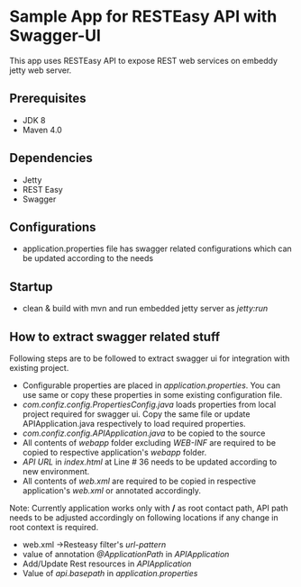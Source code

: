 # Sample App for RESTEasy API with Swagger-UI

This app uses RESTEasy API to expose REST web services on embeddy jetty web server.


## Prerequisites

* JDK 8
* Maven 4.0

## Dependencies

* Jetty
* REST Easy
* Swagger


## Configurations
* application.properties file has swagger related configurations which can be updated according to the needs

## Startup

* clean & build with mvn and run embedded jetty server as *jetty:run*

## How to extract swagger related stuff

Following steps are to be followed to extract swagger ui for integration with existing project.

* Configurable properties are placed in *application.properties*. You can use same or copy these properties in some existing configuration file.
* *com.confiz.config.PropertiesConfig.java* loads properties from local project required for swagger ui. Copy the same file or update APIApplication.java respectively to load required properties.
* *com.confiz.config.APIApplication.java* to be copied to the source
* All contents of *webapp* folder excluding *WEB-INF* are required to be copied to respective application's *webapp* folder.
* *API URL* in *index.html* at Line # 36 needs to be updated according to new environment.
* All contents of *web.xml* are required to be copied in respective application's *web.xml* or annotated accordingly.


Note: Currently application works only with **/** as root contact path, API path needs to be adjusted accordingly on following locations if any change in root context is required.
* web.xml ->Resteasy filter's *url-pattern*
* value of annotation *@ApplicationPath* in *APIApplication*
* Add/Update Rest resources in *APIApplication*
* Value of *api.basepath* in *application.properties* 
